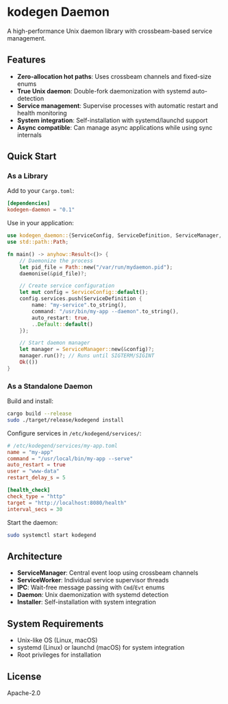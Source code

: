 # kodegen Daemon

A high-performance Unix daemon library with crossbeam-based service management.

## Features

- **Zero-allocation hot paths**: Uses crossbeam channels and fixed-size enums
- **True Unix daemon**: Double-fork daemonization with systemd auto-detection  
- **Service management**: Supervise processes with automatic restart and health monitoring
- **System integration**: Self-installation with systemd/launchd support
- **Async compatible**: Can manage async applications while using sync internals

## Quick Start

### As a Library

Add to your `Cargo.toml`:

```toml
[dependencies]
kodegen-daemon = "0.1"
```

Use in your application:

```rust
use kodegen_daemon::{ServiceConfig, ServiceDefinition, ServiceManager, daemonise};
use std::path::Path;

fn main() -> anyhow::Result<()> {
    // Daemonize the process
    let pid_file = Path::new("/var/run/mydaemon.pid");
    daemonise(&pid_file)?;

    // Create service configuration
    let mut config = ServiceConfig::default();
    config.services.push(ServiceDefinition {
        name: "my-service".to_string(),
        command: "/usr/bin/my-app --daemon".to_string(),
        auto_restart: true,
        ..Default::default()
    });

    // Start daemon manager
    let manager = ServiceManager::new(&config)?;
    manager.run()?; // Runs until SIGTERM/SIGINT
    Ok(())
}
```

### As a Standalone Daemon

Build and install:

```bash
cargo build --release
sudo ./target/release/kodegend install
```

Configure services in `/etc/kodegend/services/`:

```toml
# /etc/kodegend/services/my-app.toml
name = "my-app"
command = "/usr/local/bin/my-app --serve"
auto_restart = true
user = "www-data"
restart_delay_s = 5

[health_check]
check_type = "http"
target = "http://localhost:8080/health"
interval_secs = 30
```

Start the daemon:

```bash
sudo systemctl start kodegend
```

## Architecture

- **ServiceManager**: Central event loop using crossbeam channels
- **ServiceWorker**: Individual service supervisor threads  
- **IPC**: Wait-free message passing with `Cmd`/`Evt` enums
- **Daemon**: Unix daemonization with systemd detection
- **Installer**: Self-installation with system integration

## System Requirements

- Unix-like OS (Linux, macOS)
- systemd (Linux) or launchd (macOS) for system integration
- Root privileges for installation

## License

Apache-2.0